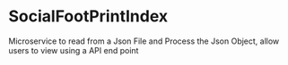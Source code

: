 # SocialFootPrintIndex
Microservice to read from a Json File and Process the Json Object, allow users to view using a API end point 
